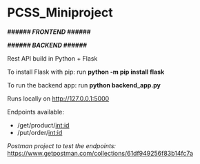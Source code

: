 # PCSS_Miniproject


***###### FRONTEND ######***



***###### BACKEND ######***

Rest API build in Python + Flask

To install Flask with pip:
  run
  **python -m pip install flask**

To run the backend app:
  run
  **python backend_app.py**

  Runs locally on http://127.0.0.1:5000

  Endpoints available:
  * /get/product/<int:id>
  * /put/order/<int:id>

  *Postman project to test the endpoints:*
  https://www.getpostman.com/collections/61df949256f83b14fc7a
